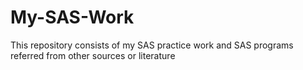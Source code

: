 # My-SAS-Work
This repository consists of my SAS practice work and SAS programs referred from other sources or literature
